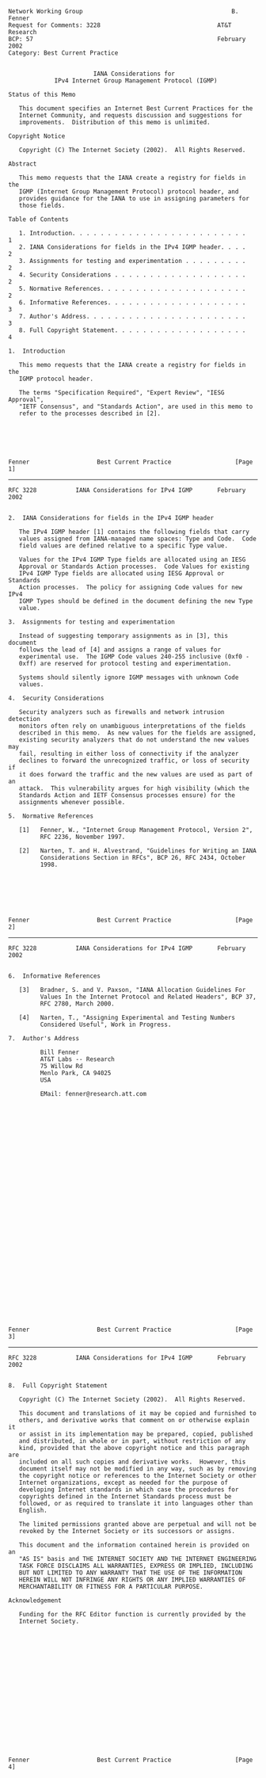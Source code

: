     Network Working Group                                          B. Fenner
    Request for Comments: 3228                                 AT&T Research
    BCP: 57                                                    February 2002
    Category: Best Current Practice


                            IANA Considerations for
                 IPv4 Internet Group Management Protocol (IGMP)

    Status of this Memo

       This document specifies an Internet Best Current Practices for the
       Internet Community, and requests discussion and suggestions for
       improvements.  Distribution of this memo is unlimited.

    Copyright Notice

       Copyright (C) The Internet Society (2002).  All Rights Reserved.

    Abstract

       This memo requests that the IANA create a registry for fields in the
       IGMP (Internet Group Management Protocol) protocol header, and
       provides guidance for the IANA to use in assigning parameters for
       those fields.

    Table of Contents

       1. Introduction. . . . . . . . . . . . . . . . . . . . . . . . .   1
       2. IANA Considerations for fields in the IPv4 IGMP header. . . .   2
       3. Assignments for testing and experimentation . . . . . . . . .   2
       4. Security Considerations . . . . . . . . . . . . . . . . . . .   2
       5. Normative References. . . . . . . . . . . . . . . . . . . . .   2
       6. Informative References. . . . . . . . . . . . . . . . . . . .   3
       7. Author's Address. . . . . . . . . . . . . . . . . . . . . . .   3
       8. Full Copyright Statement. . . . . . . . . . . . . . . . . . .   4

    1.  Introduction

       This memo requests that the IANA create a registry for fields in the
       IGMP protocol header.

       The terms "Specification Required", "Expert Review", "IESG Approval",
       "IETF Consensus", and "Standards Action", are used in this memo to
       refer to the processes described in [2].






    Fenner                   Best Current Practice                  [Page 1]

------------------------------------------------------------------------

``` newpage
RFC 3228           IANA Considerations for IPv4 IGMP       February 2002


2.  IANA Considerations for fields in the IPv4 IGMP header

   The IPv4 IGMP header [1] contains the following fields that carry
   values assigned from IANA-managed name spaces: Type and Code.  Code
   field values are defined relative to a specific Type value.

   Values for the IPv4 IGMP Type fields are allocated using an IESG
   Approval or Standards Action processes.  Code Values for existing
   IPv4 IGMP Type fields are allocated using IESG Approval or Standards
   Action processes.  The policy for assigning Code values for new IPv4
   IGMP Types should be defined in the document defining the new Type
   value.

3.  Assignments for testing and experimentation

   Instead of suggesting temporary assignments as in [3], this document
   follows the lead of [4] and assigns a range of values for
   experimental use.  The IGMP Code values 240-255 inclusive (0xf0 -
   0xff) are reserved for protocol testing and experimentation.

   Systems should silently ignore IGMP messages with unknown Code
   values.

4.  Security Considerations

   Security analyzers such as firewalls and network intrusion detection
   monitors often rely on unambiguous interpretations of the fields
   described in this memo.  As new values for the fields are assigned,
   existing security analyzers that do not understand the new values may
   fail, resulting in either loss of connectivity if the analyzer
   declines to forward the unrecognized traffic, or loss of security if
   it does forward the traffic and the new values are used as part of an
   attack.  This vulnerability argues for high visibility (which the
   Standards Action and IETF Consensus processes ensure) for the
   assignments whenever possible.

5.  Normative References

   [1]   Fenner, W., "Internet Group Management Protocol, Version 2",
         RFC 2236, November 1997.

   [2]   Narten, T. and H. Alvestrand, "Guidelines for Writing an IANA
         Considerations Section in RFCs", BCP 26, RFC 2434, October
         1998.







Fenner                   Best Current Practice                  [Page 2]
```

------------------------------------------------------------------------

``` newpage
RFC 3228           IANA Considerations for IPv4 IGMP       February 2002


6.  Informative References

   [3]   Bradner, S. and V. Paxson, "IANA Allocation Guidelines For
         Values In the Internet Protocol and Related Headers", BCP 37,
         RFC 2780, March 2000.

   [4]   Narten, T., "Assigning Experimental and Testing Numbers
         Considered Useful", Work in Progress.

7.  Author's Address

         Bill Fenner
         AT&T Labs -- Research
         75 Willow Rd
         Menlo Park, CA 94025
         USA

         EMail: fenner@research.att.com

































Fenner                   Best Current Practice                  [Page 3]
```

------------------------------------------------------------------------

``` newpage
RFC 3228           IANA Considerations for IPv4 IGMP       February 2002


8.  Full Copyright Statement

   Copyright (C) The Internet Society (2002).  All Rights Reserved.

   This document and translations of it may be copied and furnished to
   others, and derivative works that comment on or otherwise explain it
   or assist in its implementation may be prepared, copied, published
   and distributed, in whole or in part, without restriction of any
   kind, provided that the above copyright notice and this paragraph are
   included on all such copies and derivative works.  However, this
   document itself may not be modified in any way, such as by removing
   the copyright notice or references to the Internet Society or other
   Internet organizations, except as needed for the purpose of
   developing Internet standards in which case the procedures for
   copyrights defined in the Internet Standards process must be
   followed, or as required to translate it into languages other than
   English.

   The limited permissions granted above are perpetual and will not be
   revoked by the Internet Society or its successors or assigns.

   This document and the information contained herein is provided on an
   "AS IS" basis and THE INTERNET SOCIETY AND THE INTERNET ENGINEERING
   TASK FORCE DISCLAIMS ALL WARRANTIES, EXPRESS OR IMPLIED, INCLUDING
   BUT NOT LIMITED TO ANY WARRANTY THAT THE USE OF THE INFORMATION
   HEREIN WILL NOT INFRINGE ANY RIGHTS OR ANY IMPLIED WARRANTIES OF
   MERCHANTABILITY OR FITNESS FOR A PARTICULAR PURPOSE.

Acknowledgement

   Funding for the RFC Editor function is currently provided by the
   Internet Society.



















Fenner                   Best Current Practice                  [Page 4]
```
